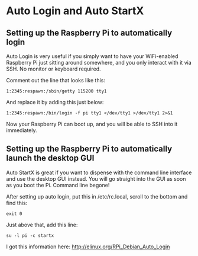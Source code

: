 # Auto Login and Auto StartX

## Setting up the Raspberry Pi to automatically login

Auto Login is very useful if you simply want to have your WiFi-enabled Raspberry Pi just sitting around somewhere, and you only interact with it via SSH.  No monitor or keyboard required.

Comment out the line that looks like this:

```
1:2345:respawn:/sbin/getty 115200 tty1
```

And replace it by adding this just below:

```
1:2345:respawn:/bin/login -f pi tty1 </dev/tty1 >/dev/tty1 2>&1
```

Now your Raspberry Pi can boot up, and you will be able to SSH into it immediately.

## Setting up the Raspberry Pi to automatically launch the desktop GUI

Auto StartX is great if you want to dispense with the command line interface and use the desktop GUI instead.  You will go straight into the GUI as soon as you boot the Pi.  Command line begone!

After setting up auto login, put this in /etc/rc.local, scroll to the bottom and find this:

```
exit 0
```

Just above that, add this line:

```
su -l pi -c startx
```

I got this information here: http://elinux.org/RPi_Debian_Auto_Login